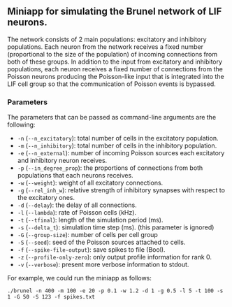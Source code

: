 ## Miniapp for simulating the Brunel network of LIF neurons.

The network consists of 2 main populations: excitatory and inhibitory populations.
Each neuron from the network receives a fixed number (proportional to the size
of the population) of incoming connections from both of these groups.
In addition to the input from excitatory and inhibitory populations,
each neuron receives a fixed number of connections from the Poisson neurons
producing the Poisson-like input that is integrated into the LIF cell group so
that the communication of Poisson events is bypassed.

### Parameters

The parameters that can be passed as command-line arguments are the following:

* `-n` (`--n_excitatory`): total number of cells in the excitatory population.
* `-m` (`--n_inhibitory`): total number of cells in the inhibitory population.
* `-e` (`--n_external`): number of incoming Poisson sources each excitatory and inhibitory neuron receives.
* `-p` (`--in_degree_prop`): the proportions of connections from both populations that each neurons receives.
* `-w` (`--weight`): weight of all excitatory connections.
* `-g` (`--rel_inh_w`): relative strength of inhibitory synapses with respect to the excitatory ones.
* `-d` (`--delay`): the delay of all connections.
* `-l` (`--lambda`): rate of Poisson cells (kHz).
* `-t` (`--tfinal`): length of the simulation period (ms).
* `-s` (`--delta_t`): simulation time step (ms). (this parameter is ignored)
* `-G` (`--group-size`): number of cells per cell group
* `-S` (`--seed`): seed of the Poisson sources attached to cells.
* `-f` (`--spike-file-output`): save spikes to file (Bool).
* `-z` (`--profile-only-zero`): only output profile information for rank 0.
* `-v` (`--verbose`): present more verbose information to stdout.

For example, we could run the miniapp as follows:

```
./brunel -n 400 -m 100 -e 20 -p 0.1 -w 1.2 -d 1 -g 0.5 -l 5 -t 100 -s 1 -G 50 -S 123 -f spikes.txt
```
